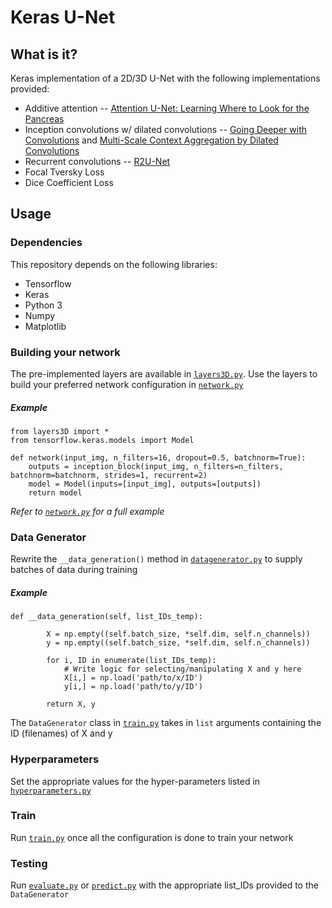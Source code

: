 # Keras U-Net

## What is it?

Keras implementation of a 2D/3D U-Net with the following implementations provided:
* Additive attention -- [Attention U-Net: Learning Where to Look for the Pancreas](https://arxiv.org/abs/1804.03999)
* Inception convolutions w/ dilated convolutions -- [Going Deeper with Convolutions](https://arxiv.org/abs/1409.4842) and [Multi-Scale Context Aggregation by Dilated Convolutions](https://arxiv.org/abs/1511.07122)
* Recurrent convolutions -- [R2U-Net](https://arxiv.org/abs/1802.06955)
* Focal Tversky Loss
* Dice Coefficient Loss

## Usage

### Dependencies

This repository depends on the following libraries:
* Tensorflow
* Keras
* Python 3
* Numpy
* Matplotlib

### Building your network

The pre-implemented layers are available in [`layers3D.py`](layers3D.py). Use the layers to build your preferred network configuration in [`network.py`](network.py)

##### Example

```
from layers3D import *
from tensorflow.keras.models import Model

def network(input_img, n_filters=16, dropout=0.5, batchnorm=True):
    outputs = inception_block(input_img, n_filters=n_filters, batchnorm=batchnorm, strides=1, recurrent=2)
    model = Model(inputs=[input_img], outputs=[outputs])
    return model
```
*Refer to [`network.py`](network.py) for a full example*

### Data Generator

Rewrite the `__data_generation()` method in [`datagenerator.py`](datagenerator.py) to supply batches of data during training

##### Example

```
def __data_generation(self, list_IDs_temp):

        X = np.empty((self.batch_size, *self.dim, self.n_channels))
        y = np.empty((self.batch_size, *self.dim, self.n_channels))

        for i, ID in enumerate(list_IDs_temp):
            # Write logic for selecting/manipulating X and y here
            X[i,] = np.load('path/to/x/ID')
            y[i,] = np.load('path/to/y/ID')

        return X, y
```

The `DataGenerator` class in [`train.py`](train.py) takes in `list` arguments containing the ID (filenames) of X and y

### Hyperparameters

Set the appropriate values for the hyper-parameters listed in [`hyperparameters.py`](hyperparameters.py)

### Train

Run [`train.py`](train.py) once all the configuration is done to train your network

### Testing

Run [`evaluate.py`](evaluate.py) or [`predict.py`](predict.py) with the appropriate list_IDs provided to the `DataGenerator`

